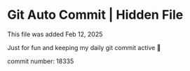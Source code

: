 # Git Auto Commit | Hidden File

This file was added Feb 12, 2025

Just for fun and keeping my daily git commit active 🤪

commit number: 18335
